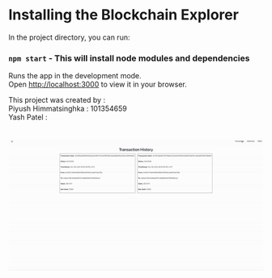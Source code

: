 # Installing the Blockchain Explorer

In the project directory, you can run:

### `npm start` - This will install node modules and dependencies

Runs the app in the development mode.\
Open [http://localhost:3000](http://localhost:3000) to view it in your browser.

This project was created by : \
Piyush Himmatsinghka : 101354659 \
Yash Patel : \
\
\
![Project Demo Video](src/assets/video_project.gif)